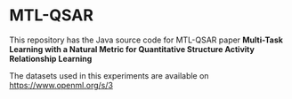 # MTL-QSAR
This repository has the Java source code for MTL-QSAR paper **Multi-Task Learning with a Natural Metric for Quantitative Structure
  Activity Relationship Learning**
  
The datasets used in this experiments are available on https://www.openml.org/s/3


